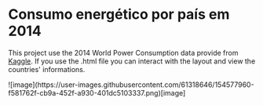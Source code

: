 <h1>Consumo energético por país em 2014</h1>



 <p>This project use the 2014 World Power Consumption data provide from <a href="https://www.kaggle.com/nikunjmalpani/2014-world-power-consumption">Kaggle</a>. If you use the .html file you can interact with the layout and view the countries' informations.</p>
![image](https://user-images.githubusercontent.com/61318646/154577960-f581762f-cb9a-452f-a930-401dc5103337.png)[image]
